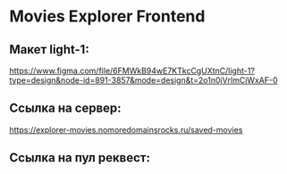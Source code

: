 # Movies Explorer Frontend

## Макет light-1:
https://www.figma.com/file/6FMWkB94wE7KTkcCgUXtnC/light-1?type=design&node-id=891-3857&mode=design&t=2o1n0jVrlmCiWxAF-0

## Ссылка на сервер:
https://explorer-movies.nomoredomainsrocks.ru/saved-movies

## Ссылка на пул реквест:

